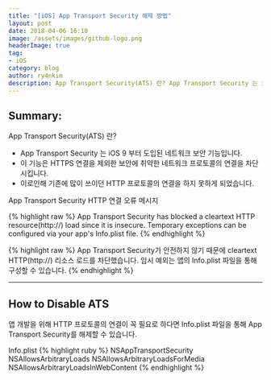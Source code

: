 ```yaml
---
title: "[iOS] App Transport Security 해제 방법"
layout: post
date: 2018-04-06 16:10
image: /assets/images/github-logo.png
headerImage: true
tag:
- iOS
category: blog
author: ry4nkim
description: App Transport Security(ATS) 란? App Transport Security 는 iOS 9 부터 도입된 네트워크 보안 기능입니다. 이 기능은 HTTPS 연결을 제외한 보안에 취약한 네트워크 프로토콜의 연결을 차단시킵니다. 이로인해 기존에 많이 쓰이던 HTTP 프로토콜의 연결을 하지 못하게 되었습니다.
---
```


## Summary:

App Transport Security(ATS) 란?
- App Transport Security 는 iOS 9 부터 도입된 네트워크 보안 기능입니다. 
- 이 기능은 HTTPS 연결을 제외한 보안에 취약한 네트워크 프로토콜의 연결을 차단시킵니다.
- 이로인해 기존에 많이 쓰이던 HTTP 프로토콜의 연결을 하지 못하게 되었습니다.

App Transport Security HTTP 연결 오류 메시지

{% highlight raw %}
App Transport Security has blocked a cleartext HTTP resource(http://) load since it is insecure.
Temporary exceptions can be configured via your app's Info.plist file.
{% endhighlight %}

{% highlight raw %}
App Transport Security가 안전하지 않기 때문에 cleartext HTTP(http://) 리소스 로드를 차단했습니다.
임시 예외는 앱의 Info.plist 파일을 통해 구성할 수 있습니다.
{% endhighlight %}

---
## How to Disable ATS

앱 개발을 위해 HTTP 프로토콜의 연결이 꼭 필요로 하다면 Info.plist 파일을 통해 App Transport Security를 해제할 수 있습니다.

Info.plist
{% highlight ruby %}
<key>NSAppTransportSecurity</key>
<dict>
    <key>NSAllowsArbitraryLoads</key>
    <true/>
    <key>NSAllowsArbitraryLoadsForMedia</key>
    <true/>
    <key>NSAllowsArbitraryLoadsInWebContent</key>
    <true/>
</dict>
{% endhighlight %}